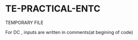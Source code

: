 # TE-PRACTICAL-ENTC

TEMPORARY FILE 

For DC , inputs are written in comments(at begining of code) 
